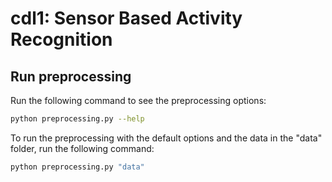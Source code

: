 # cdl1: Sensor Based Activity Recognition

## Run preprocessing

Run the following command to see the preprocessing options:

```bash
python preprocessing.py --help
```

To run the preprocessing with the default options and the data in the "data" folder, run the following command:

```bash
python preprocessing.py "data"
```